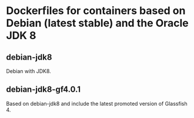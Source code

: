 Dockerfiles for containers based on Debian (latest stable) and the Oracle JDK 8
===================================================================================

debian-jdk8
------------

Debian with JDK8.

debian-jdk8-gf4.0.1
--------------------

Based on debian-jdk8 and include the latest promoted version of Glassfish 4.
